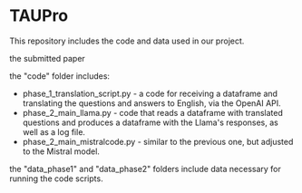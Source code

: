 # TAUPro

This repository includes the code and data used in our project.

the submitted paper

the "code" folder includes:
- phase_1_translation_script.py - a code for receiving a dataframe and translating the questions and answers to English, via the OpenAI API.
- phase_2_main_llama.py - code that reads a dataframe with translated questions and produces a dataframe with the Llama's responses, as well as a log file.
- phase_2_main_mistralcode.py - similar to the previous one, but adjusted to the Mistral model.

the "data_phase1" and "data_phase2" folders include data necessary for running the code scripts.
